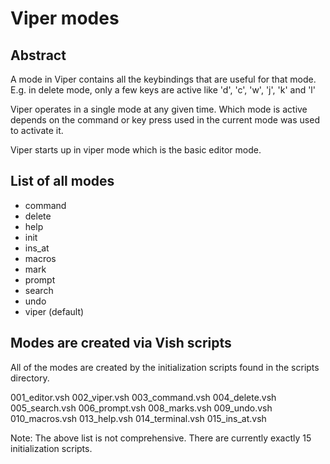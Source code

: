 # Viper modes

## Abstract

A mode in Viper contains all the keybindings that are useful for that mode. E.g. in
delete mode, only a few keys are active like 'd', 'c', 'w', 'j', 'k' and 'l'

Viper operates in a single mode at any given time. Which mode is active depends on the
command or key press used in the current mode was used to activate it.

Viper starts up in viper mode which is the basic editor mode.

## List of all modes


- command
- delete
- help
- init
- ins_at
- macros
- mark
- prompt
- search
- undo
- viper (default)

## Modes are created via Vish scripts

All of the modes are created by the initialization scripts found in the scripts directory.



001_editor.vsh
002_viper.vsh
003_command.vsh
004_delete.vsh
005_search.vsh
006_prompt.vsh
008_marks.vsh
009_undo.vsh
010_macros.vsh
013_help.vsh
014_terminal.vsh
015_ins_at.vsh



Note: The above list is not comprehensive. There are currently exactly 15 initialization scripts.
